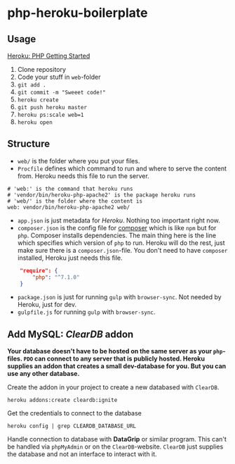 # php-heroku-boilerplate

## Usage

[Heroku: PHP Getting Started](https://devcenter.heroku.com/articles/getting-started-with-php#introduction)

1. Clone repository
2. Code your stuff in `web`-folder
3. `git add .`
4. `git commit -m "Sweeet code!"`
5. `heroku create`
6. `git push heroku master`
7. `heroku ps:scale web=1`
8. `heroku open`

## Structure
* `web/` is the folder where you put your files.
* `Procfile` defines which command to run and where to serve the content from. Heroku needs this file to run the server.
```
# 'web:' is the command that heroku runs
# 'vendor/bin/heroku-php-apache2' is the package heroku runs
# 'web/' is the folder where the content is
web: vendor/bin/heroku-php-apache2 web/
```

* `app.json` is just metadata for _Heroku_. Nothing too important right now.
* `composer.json` is the config file for [composer](https://getcomposer.org/) which is like `npm` but for `php`. Composer installs dependencies. The main thing here is the line which specifies which version of `php` to run. Heroku will do the rest, just make sure there is a `composer.json`-file. You don't need to have `composer` installed, Heroku just needs this file.
```json
    "require": {
        "php": "^7.1.0"
    }
```
* `package.json` is just for running `gulp` with `browser-sync`. Not needed by Heroku, just for dev.
* `gulpfile.js` for running `gulp` with `browser-sync`.


## Add MySQL: _ClearDB_ addon

**Your database doesn't have to be hosted on the same server as your `php`-files. `PDO` can connect to any server that is publicly hosted. Heroku supplies an addon that creates a small dev-database for you. But you can use any other database.**

Create the addon in your project to create a new databased with `ClearDB`.
```
heroku addons:create cleardb:ignite
```

Get the credentials to connect to the database
```
heroku config | grep CLEARDB_DATABASE_URL
```

Handle connection to database with __DataGrip__ or similar program. This can't be handled via `phpMyAdmin` or on the `ClearDB`-website. `ClearDB` just supplies the database and not an interface to interact with it.
